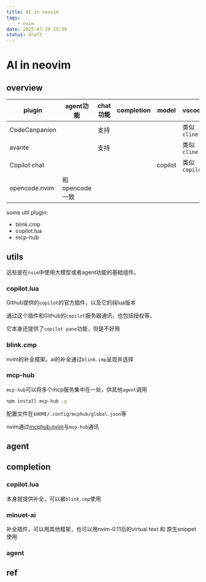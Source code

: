 ```yaml
---
title: AI in neovim
tags:
    - nvim
date: 2025-07-20 15:39
status: draft
---
```


# AI in neovim

## overview

| plugin        | agent功能      | chat功能 | completion | model   | vscode        |
| ------------- | -------------- | -------- | ---------- | ------- | ------------- |
| CodeCanpanion |                | 支持     |            |         | 类似`cline`   |
| avante        |                | 支持     |            |         | 类似`cline`   |
| Copilot chat  |                |          |            | copilot | 类似`copilot` |
| opencode.nvim | 和opencode一致 |          |            |         |               |

some util plugin:

- blink.cmp
- copilot.lua
- mcp-hub

## utils

这些是在`nvim`中使用大模型或者agent功能的基础组件。

### copilot.lua

Github提供的`copilot`的官方插件，以及它的纯lua版本

通过这个插件和Github的`copilot`服务器通讯，也包括授权等。

它本身还提供了`copilot pane`功能，但是不好用

### blink.cmp

nvim的补全框架，ai的补全通过`blink.cmp`呈现并选择

### mcp-hub

`mcp-hub`可以将多个mcp服务集中在一处，供其他`agent`调用

```sh
npm install mcp-hub -g
```

配置文件在`$HOME/.config/mcphub/global.json`等

nvim通过[mcphub.nvim](https://github.com/ravitemer/mcphub.nvim)与`mcp-hub`通讯

## agent

## completion

### copilot.lua

本身就提供补全，可以被`blink.cmp`使用

### minuet-ai

补全插件，可以用其他框架，也可以用nvim-0.11后的virtual text 和 原生snippet使用

### agent

## ref
